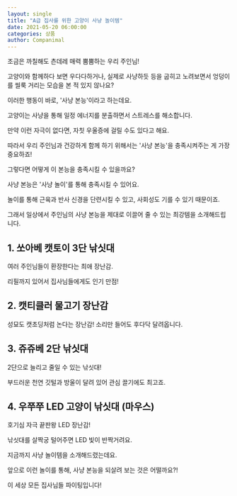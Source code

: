```yaml
---
layout: single
title: "A급 집사를 위한 고양이 사냥 놀이템"
date: 2021-05-20 06:00:00
categories: 상품
author: Companimal
---
```


조금은 까칠해도 츤데레 매력 뿜뿜하는 우리 주인님!

고양이와 함께하다 보면 우다다하거나, 실제로 사냥하듯 등을 굽히고 노려보면서 엉덩이를 씰룩 거리는 모습을 본 적 있지 않나요?

이러한 행동이 바로, '사냥 본능'이라고 하는데요.

고양이는 사냥을 통해 일정 에너지를 분출하면서 스트레스를 해소합니다.

만약 이런 자극이 없다면, 자칫 우울증에 걸릴 수도 있다고 해요.

따라서 우리 주인님과 건강하게 함께 하기 위해서는 '사냥 본능'을 충족시켜주는 게 가장 중요하죠!

그렇다면 어떻게 이 본능을 충족시킬 수 있을까요?

사냥 본능은 '사냥 놀이'를 통해 충족시킬 수 있어요.

놀이를 통해 근육과 반사 신경을 단련시킬 수 있고, 사회성도 기를 수 있기 때문이죠.

그래서 일상에서 주인님의 사냥 본능을 제대로 이끌어 줄 수 있는 최강템을 소개해드립니다.

## 1. 쏘아베 캣토이 3단 낚싯대

여러 주인님들이 환장한다는 최애 장난감.

리필까지 있어서 집사님들에게도 인기 만점!

## 2. 캣티클러 물고기 장난감

성묘도 캣초딩처럼 논다는 장난감! 소리만 들어도 후다닥 달려옵니다.

## 3. 쥬쥬베 2단 낚싯대

2단으로 늘리고 줄일 수 있는 낚싯대!

부드러운 천연 깃털과 방울이 달려 있어 관심 끌기에도 최고죠.

## 4. 우쭈쭈 LED 고양이 낚싯대 (마우스)

호기심 자극 끝판왕 LED 장난감!

낚싯대를 살짝궁 털어주면 LED 빛이 반짝거려요.

지금까지 사냥 놀이템을 소개해드렸는데요.

앞으로 이런 놀이를 통해, 사냥 본능을 되살려 보는 것은 어떨까요?!

이 세상 모든 집사님들 파이팅입니다!

